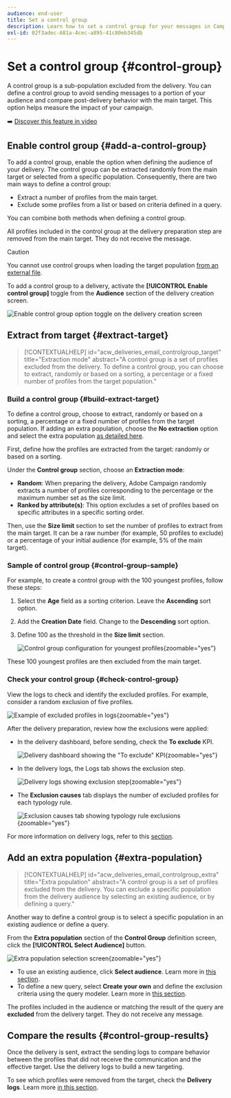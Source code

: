 ```yaml
---
audience: end-user
title: Set a control group
description: Learn how to set a control group for your messages in Campaign Web user interface
exl-id: 02f3adec-681a-4cec-a895-41c80eb345db
---
```

# Set a control group {#control-group}

A control group is a sub-population excluded from the delivery. You can define a control group to avoid sending messages to a portion of your audience and compare post-delivery behavior with the main target. This option helps measure the impact of your campaign.

➡️ [Discover this feature in video](create-audience.md#video)

## Enable control group {#add-a-control-group}

To add a control group, enable the option when defining the audience of your delivery. The control group can be extracted randomly from the main target or selected from a specific population. Consequently, there are two main ways to define a control group:

* Extract a number of profiles from the main target.
* Exclude some profiles from a list or based on criteria defined in a query.

You can combine both methods when defining a control group.

All profiles included in the control group at the delivery preparation step are removed from the main target. They do not receive the message.

>[!CAUTION]
>
>You cannot use control groups when loading the target population [from an external file](file-audience.md).

To add a control group to a delivery, activate the **[!UICONTROL Enable control group]** toggle from the **Audience** section of the delivery creation screen.

![Enable control group option toggle on the delivery creation screen](assets/control-group1.png)

## Extract from target {#extract-target}

>[!CONTEXTUALHELP]
>id="acw_deliveries_email_controlgroup_target"
>title="Extraction mode"
>abstract="A control group is a set of profiles excluded from the delivery. To define a control group, you can choose to extract, randomly or based on a sorting, a percentage or a fixed number of profiles from the target population."

### Build a control group {#build-extract-target}

To define a control group, choose to extract, randomly or based on a sorting, a percentage or a fixed number of profiles from the target population. If adding an extra population, choose the **No extraction** option and select the extra population [as detailed here](#extra-population).

First, define how the profiles are extracted from the target: randomly or based on a sorting.

Under the **Control group** section, choose an **Extraction mode**:

* **Random**: When preparing the delivery, Adobe Campaign randomly extracts a number of profiles corresponding to the percentage or the maximum number set as the size limit.
* **Ranked by attribute(s)**: This option excludes a set of profiles based on specific attributes in a specific sorting order.

Then, use the **Size limit** section to set the number of profiles to extract from the main target. It can be a raw number (for example, 50 profiles to exclude) or a percentage of your initial audience (for example, 5% of the main target).

### Sample of control group {#control-group-sample}

For example, to create a control group with the 100 youngest profiles, follow these steps:

1. Select the **Age** field as a sorting criterion. Leave the **Ascending** sort option. 
1. Add the **Creation Date** field. Change to the **Descending** sort option.
1. Define 100 as the threshold in the **Size limit** section.

    ![Control group configuration for youngest profiles](assets/control-group2.png){zoomable="yes"}

These 100 youngest profiles are then excluded from the main target. 

### Check your control group {#check-control-group}

View the logs to check and identify the excluded profiles. For example, consider a random exclusion of five profiles.

![Example of excluded profiles in logs](assets/control-group4.png){zoomable="yes"}

After the delivery preparation, review how the exclusions were applied:

* In the delivery dashboard, before sending, check the **To exclude** KPI.

    ![Delivery dashboard showing the "To exclude" KPI](assets/control-group5.png){zoomable="yes"}

* In the delivery logs, the Logs tab shows the exclusion step.

    ![Delivery logs showing exclusion step](assets/control-group-sample-logs.png){zoomable="yes"}

<!--

 * The **Exclusion logs** tab displays each profile and the related exclusion **Reason**.

    ![](assets/control-group6.png){zoomable="yes"}

-->

* The **Exclusion causes** tab displays the number of excluded profiles for each typology rule.

    ![Exclusion causes tab showing typology rule exclusions](assets/control-group7.png){zoomable="yes"}

For more information on delivery logs, refer to this [section](../monitor/delivery-logs.md).

## Add an extra population {#extra-population}

>[!CONTEXTUALHELP]
>id="acw_deliveries_email_controlgroup_extra"
>title="Extra population"
>abstract="A control group is a set of profiles excluded from the delivery. You can exclude a specific population from the delivery audience by selecting an existing audience, or by defining a query."

Another way to define a control group is to select a specific population in an existing audience or define a query.

From the **Extra population** section of the **Control Group** definition screen, click the **[!UICONTROL Select Audience]** button.

![Extra population selection screen](assets/control-group3.png){zoomable="yes"}

* To use an existing audience, click **Select audience**. Learn more in [this section](add-audience.md). 
* To define a new query, select **Create your own** and define the exclusion criteria using the query modeler. Learn more in [this section](../query/query-modeler-overview.md). 

The profiles included in the audience or matching the result of the query are **excluded** from the delivery target. They do not receive any message.

## Compare the results {#control-group-results}

Once the delivery is sent, extract the sending logs to compare behavior between the profiles that did not receive the communication and the effective target. Use the delivery logs to build a new targeting.

To see which profiles were removed from the target, check the **Delivery logs**. Learn more [in this section](#check-control-group).